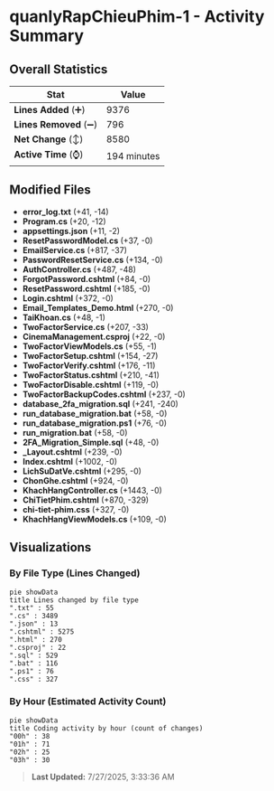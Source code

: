 # quanlyRapChieuPhim-1 - Activity Summary 

## Overall Statistics

| Stat                   | Value                                                             |
| ---------------------- | ----------------------------------------------------------------- |
| **Lines Added** (➕)   | 9376                                          |
| **Lines Removed** (➖) | 796                                        |
| **Net Change** (↕)    | 8580                |
| **Active Time** (⌚)   | 194 minutes |


## Modified Files
- **error_log.txt** (+41, -14)
- **Program.cs** (+20, -12)
- **appsettings.json** (+11, -2)
- **ResetPasswordModel.cs** (+37, -0)
- **EmailService.cs** (+817, -37)
- **PasswordResetService.cs** (+134, -0)
- **AuthController.cs** (+487, -48)
- **ForgotPassword.cshtml** (+84, -0)
- **ResetPassword.cshtml** (+185, -0)
- **Login.cshtml** (+372, -0)
- **Email_Templates_Demo.html** (+270, -0)
- **TaiKhoan.cs** (+48, -1)
- **TwoFactorService.cs** (+207, -33)
- **CinemaManagement.csproj** (+22, -0)
- **TwoFactorViewModels.cs** (+55, -1)
- **TwoFactorSetup.cshtml** (+154, -27)
- **TwoFactorVerify.cshtml** (+176, -11)
- **TwoFactorStatus.cshtml** (+210, -41)
- **TwoFactorDisable.cshtml** (+119, -0)
- **TwoFactorBackupCodes.cshtml** (+237, -0)
- **database_2fa_migration.sql** (+241, -240)
- **run_database_migration.bat** (+58, -0)
- **run_database_migration.ps1** (+76, -0)
- **run_migration.bat** (+58, -0)
- **2FA_Migration_Simple.sql** (+48, -0)
- **_Layout.cshtml** (+239, -0)
- **Index.cshtml** (+1002, -0)
- **LichSuDatVe.cshtml** (+295, -0)
- **ChonGhe.cshtml** (+924, -0)
- **KhachHangController.cs** (+1443, -0)
- **ChiTietPhim.cshtml** (+870, -329)
- **chi-tiet-phim.css** (+327, -0)
- **KhachHangViewModels.cs** (+109, -0)

## Visualizations

### By File Type (Lines Changed)

```mermaid
pie showData
title Lines changed by file type
".txt" : 55
".cs" : 3489
".json" : 13
".cshtml" : 5275
".html" : 270
".csproj" : 22
".sql" : 529
".bat" : 116
".ps1" : 76
".css" : 327
```

### By Hour (Estimated Activity Count)

```mermaid
pie showData
title Coding activity by hour (count of changes)
"00h" : 38
"01h" : 71
"02h" : 25
"03h" : 30
```


> **Last Updated:** 7/27/2025, 3:33:36 AM